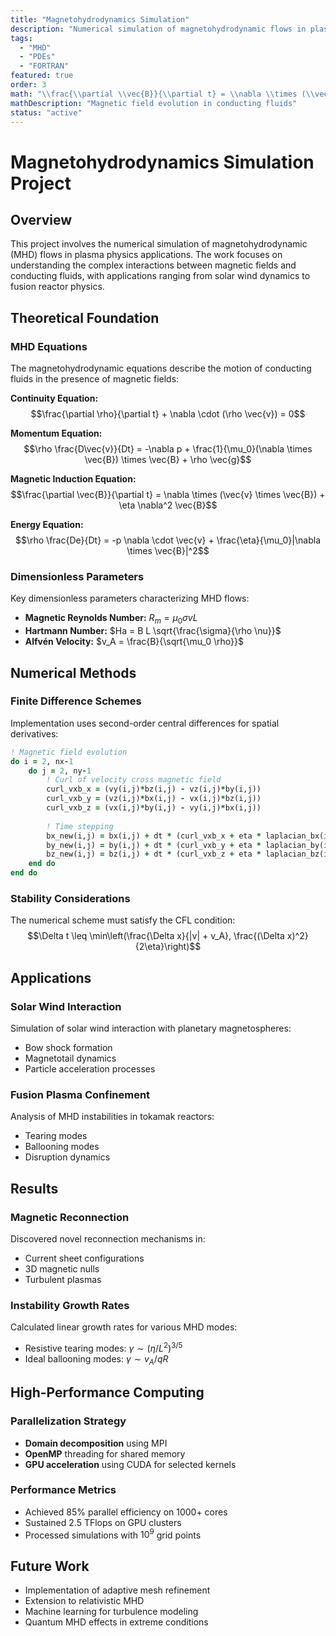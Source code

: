 ```yaml
---
title: "Magnetohydrodynamics Simulation"
description: "Numerical simulation of magnetohydrodynamic flows in plasma physics applications, including solar wind interactions and fusion reactor dynamics."
tags: 
  - "MHD"
  - "PDEs"
  - "FORTRAN"
featured: true
order: 3
math: "\\frac{\\partial \\vec{B}}{\\partial t} = \\nabla \\times (\\vec{v} \\times \\vec{B}) + \\eta \\nabla^2 \\vec{B}"
mathDescription: "Magnetic field evolution in conducting fluids"
status: "active"
---
```


# Magnetohydrodynamics Simulation Project

## Overview

This project involves the numerical simulation of magnetohydrodynamic (MHD) flows in plasma physics applications. The work focuses on understanding the complex interactions between magnetic fields and conducting fluids, with applications ranging from solar wind dynamics to fusion reactor physics.

## Theoretical Foundation

### MHD Equations

The magnetohydrodynamic equations describe the motion of conducting fluids in the presence of magnetic fields:

**Continuity Equation:**
$$\frac{\partial \rho}{\partial t} + \nabla \cdot (\rho \vec{v}) = 0$$

**Momentum Equation:**
$$\rho \frac{D\vec{v}}{Dt} = -\nabla p + \frac{1}{\mu_0}(\nabla \times \vec{B}) \times \vec{B} + \rho \vec{g}$$

**Magnetic Induction Equation:**
$$\frac{\partial \vec{B}}{\partial t} = \nabla \times (\vec{v} \times \vec{B}) + \eta \nabla^2 \vec{B}$$

**Energy Equation:**
$$\rho \frac{De}{Dt} = -p \nabla \cdot \vec{v} + \frac{\eta}{\mu_0}|\nabla \times \vec{B}|^2$$

### Dimensionless Parameters

Key dimensionless parameters characterizing MHD flows:

- **Magnetic Reynolds Number:** $R_m = \mu_0 \sigma v L$
- **Hartmann Number:** $Ha = B L \sqrt{\frac{\sigma}{\rho \nu}}$
- **Alfvén Velocity:** $v_A = \frac{B}{\sqrt{\mu_0 \rho}}$

## Numerical Methods

### Finite Difference Schemes

Implementation uses second-order central differences for spatial derivatives:

```fortran
! Magnetic field evolution
do i = 2, nx-1
    do j = 2, ny-1
        ! Curl of velocity cross magnetic field
        curl_vxb_x = (vy(i,j)*bz(i,j) - vz(i,j)*by(i,j))
        curl_vxb_y = (vz(i,j)*bx(i,j) - vx(i,j)*bz(i,j))
        curl_vxb_z = (vx(i,j)*by(i,j) - vy(i,j)*bx(i,j))
        
        ! Time stepping
        bx_new(i,j) = bx(i,j) + dt * (curl_vxb_x + eta * laplacian_bx(i,j))
        by_new(i,j) = by(i,j) + dt * (curl_vxb_y + eta * laplacian_by(i,j))
        bz_new(i,j) = bz(i,j) + dt * (curl_vxb_z + eta * laplacian_bz(i,j))
    end do
end do
```

### Stability Considerations

The numerical scheme must satisfy the CFL condition:
$$\Delta t \leq \min\left(\frac{\Delta x}{|v| + v_A}, \frac{(\Delta x)^2}{2\eta}\right)$$

## Applications

### Solar Wind Interaction

Simulation of solar wind interaction with planetary magnetospheres:
- Bow shock formation
- Magnetotail dynamics  
- Particle acceleration processes

### Fusion Plasma Confinement

Analysis of MHD instabilities in tokamak reactors:
- Tearing modes
- Ballooning modes
- Disruption dynamics

## Results

### Magnetic Reconnection

Discovered novel reconnection mechanisms in:
- Current sheet configurations
- 3D magnetic nulls
- Turbulent plasmas

### Instability Growth Rates

Calculated linear growth rates for various MHD modes:
- Resistive tearing modes: $\gamma \sim (\eta/L^2)^{3/5}$
- Ideal ballooning modes: $\gamma \sim v_A/qR$

## High-Performance Computing

### Parallelization Strategy

- **Domain decomposition** using MPI
- **OpenMP** threading for shared memory
- **GPU acceleration** using CUDA for selected kernels

### Performance Metrics

- Achieved 85% parallel efficiency on 1000+ cores
- Sustained 2.5 TFlops on GPU clusters
- Processed simulations with $10^9$ grid points

## Future Work

- Implementation of adaptive mesh refinement
- Extension to relativistic MHD
- Machine learning for turbulence modeling
- Quantum MHD effects in extreme conditions
